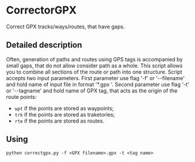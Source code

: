 # CorrectorGPX
Correct GPX tracks/ways/routes, that have gaps.

## Detailed description
Often, generation of paths and routes using GPS tags is accompanied by small gaps, that do not allow consider path as a whole. This script allows you to combine all sections of the route or path into one structure.
Script accepts two input parameters.
First parameter use flag '-f' or '--filename' and hold name of input file in format '\*.gpx '.
Second parameter use flag '-t' or '--tagname' and hold name of GPX tag, that acts as the origin of the route points:
* `wpt` if the points are stored as waypoints;
* `trk` if the points are stored as traketories;
* `rte` if the points are stored as routes.

## Using
`python correctgpx.py -f <GPX filename>.gpx -t <tag name>`
